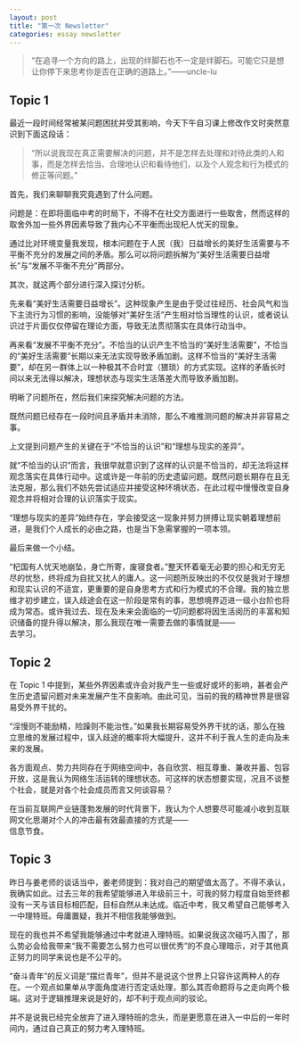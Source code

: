 ```yaml
---
layout: post
title: "第一次 Newsletter"
categories: essay newsletter
---
```


> “在追寻一个方向的路上，出现的绊脚石也不一定是绊脚石。可能它只是想让你停下来思考你是否在正确的道路上。”——uncle-lu  

## Topic 1
最近一段时间经常被某问题困扰并受其影响，今天下午自习课上修改作文时突然意识到下面这段话：
> “所以说我现在真正需要解决的问题，并不是怎样去处理和对待此类的人和事，而是怎样去恰当、合理地认识和看待他们，以及个人观念和行为模式的修正等问题。”

首先，我们来聊聊我究竟遇到了什么问题。  

问题是：在即将面临中考的时局下，不得不在社交方面进行一些取舍，然而这样的取舍外加一些外界因素导致了我内心不平衡而出现杞人忧天的现象。

通过比对环境变量我发现，根本问题在于人民（我）日益增长的美好生活需要与不平衡不充分的发展之间的矛盾。那么可以将问题拆解为“美好生活需要日益增长”与“发展不平衡不充分”两部分。

其次，就这两个部分进行深入探讨分析。 

先来看“美好生活需要日益增长”。这种现象产生是由于受过往经历、社会风气和当下主流行为习惯的影响，没能够对“美好生活”产生相对恰当理性的认识，或者说认识过于片面仅仅停留在理论方面，导致无法贯彻落实在具体行动当中。  

再来看“发展不平衡不充分”。不恰当的认识产生不恰当的“美好生活需要”，不恰当的“美好生活需要”长期以来无法实现导致矛盾加剧。这样不恰当的“美好生活需要”，却在另一群体上以一种极其不合时宜（猥琐）的方式实现。这样的矛盾长时间以来无法得以解决，理想状态与现实生活落差大而导致矛盾加剧。  

明晰了问题所在，然后我们来探究解决问题的方法。 

既然问题已经存在一段时间且矛盾并未消除，那么不难推测问题的解决并非容易之事。  

上文提到问题产生的关键在于“不恰当的认识”和“理想与现实的差异”。  

就“不恰当的认识”而言，我很早就意识到了这样的认识是不恰当的，却无法将这样观念落实在具体行动中。这或许是一年前的历史遗留问题。既然问题长期存在且无法克服，那么我们不妨先尝试适应并接受这种环境状态，在此过程中慢慢改变自身观念并将相对合理的认识落实于现实。  

“理想与现实的差异”始终存在，学会接受这一现象并努力拼搏让现实朝着理想前进，是我们个人成长的必由之路，也是当下急需掌握的一项本领。  

最后来做一个小结。 
 
“杞国有人忧天地崩坠，身亡所寄，废寝食者。”整天怀着毫无必要的担心和无穷无尽的忧愁，终将成为自扰又扰人的庸人。这一问题所反映出的不仅仅是我对于理想和现实认识的不适宜，更重要的是自身思考方式和行为模式的不合理。我的独立思维才初步建立，误入歧途会在这一阶段是常有的事，思想境界迈进一级小台阶也将成为常态。或许我过去、现在及未来会面临的一切问题都将因生活阅历的丰富和知识储备的提升得以解决，那么我现在唯一需要去做的事情就是——  
去学习。  

## Topic 2  
在 Topic 1 中提到，某些外界因素或许会对我产生一些或好或坏的影响，甚者会产生历史遗留问题对未来发展产生不良影响。由此可见，当前的我的精神世界是很容易受外界干扰的。  

“淫慢则不能励精，险躁则不能治性。”如果我长期容易受外界干扰的话，那么在独立思维的发展过程中，误入歧途的概率将大幅提升，这并不利于我人生的走向及未来的发展。  

各方面观点、势力共同存在于网络空间中，各自欣赏、相互尊重、兼收并蓄、包容开放，这是我认为网络生活运转的理想状态。可这样的状态想要实现，况且不谈整个社会，就是对各个社会成员而言又何谈容易？  

在当前互联网产业链蓬勃发展的时代背景下，我认为个人想要尽可能减小收到互联网文化思潮对个人的冲击最有效最直接的方式是——  
信息节食。  

## Topic 3  
昨日与姜老师的谈话当中，姜老师提到：我对自己的期望值太高了。不得不承认，我确实如此。过去三年的我希望能够进入年级前三十，可我的努力程度自始至终都没有一天与该目标相匹配，目标自然从未达成。临近中考，我又希望自己能够考入一中理特班。毋庸置疑，我并不相信我能够做到。  

现在的我也并不希望我能够通过中考就进入理特班。如果说我这次碰巧入围了，那么势必会给我带来“我不需要怎么努力也可以很优秀”的不良心理暗示，对于其他真正努力的同学来说也是不公平的。  

“奋斗青年”的反义词是“摆烂青年”，但并不是说这个世界上只容许这两种人的存在。一个观点如果单从字面角度进行否定话处理，那么其否命题将与之走向两个极端。这对于逻辑推理来说是好的，却不利于观点间的驳论。  

并不是说我已经完全放弃了进入理特班的念头，而是更愿意在进入一中后的一年时间内，通过自己真正的努力考入理特班。  